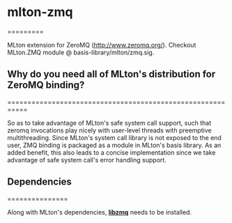 # mlton-zmq
=========

MLton extension for ZeroMQ (http://www.zeromq.org/). Checkout MLton.ZMQ module @ basis-library/mlton/zmq.sig.

## Why do you need all of MLton's distribution for ZeroMQ binding?
===========================================================

So as to take advantage of MLton's safe system call support, such that zeromq invocations play nicely with user-level threads with preemptive multithreading. Since MLton's system call library is not exposed to the end user, ZMQ binding is packaged as a module in MLton's basis library. As an added benefit, this also leads to a concise implementation since we take advantage of safe system call's error handling support.

## Dependencies
===============

Along with MLton's dependencies, [__libzmq__](http://www.zeromq.org/docs:core-api) needs to be installed.
